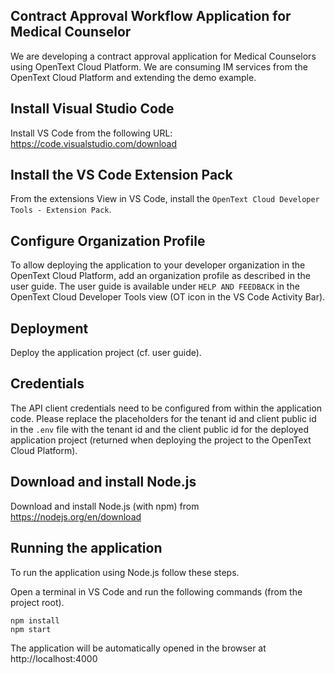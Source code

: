 Contract Approval Workflow Application for Medical Counselor
--------

We are developing a contract approval application for Medical Counselors using OpenText Cloud Platform. We are consuming IM services from the OpenText Cloud Platform and extending the demo example.  


## Install Visual Studio Code

Install VS Code from the following URL: https://code.visualstudio.com/download

## Install the VS Code Extension Pack

From the extensions View in VS Code, install the `OpenText Cloud Developer Tools - Extension Pack`.


## Configure Organization Profile

To allow deploying the application to your developer organization in the OpenText Cloud Platform, add an organization profile as described in the user guide. The user guide is available under `HELP AND FEEDBACK` in the OpenText Cloud Developer Tools view (OT icon in the VS Code Activity Bar). 

## Deployment

Deploy the application project (cf. user guide).

## Credentials

The API client credentials need to be configured from within the application code. Please replace the placeholders for the tenant id and client public id in the `.env` file with the tenant id and the client public id for the deployed application project (returned when deploying the project to the OpenText Cloud Platform).
  
## Download and install Node.js

Download and install Node.js (with npm) from https://nodejs.org/en/download

## Running the application

To run the application using Node.js follow these steps.

Open a terminal in VS Code and run the following commands (from the project root).

```
npm install
npm start
```

The application will be automatically opened in the browser at http://localhost:4000
